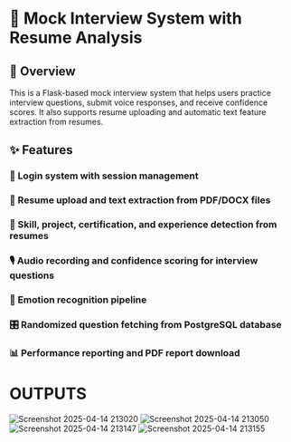 # **🎤 Mock Interview System with Resume Analysis**
## **🌟 Overview**
This is a Flask-based mock interview system that helps users practice interview questions, submit voice responses, and receive confidence scores. It also supports resume uploading and automatic text feature extraction from resumes.

## **✨ Features**
### 🔐 Login system with session management
### 📄 Resume upload and text extraction from PDF/DOCX files
### 🧠 Skill, project, certification, and experience detection from resumes
### 🎙️ Audio recording and confidence scoring for interview questions
### 💬 Emotion recognition pipeline 
### 🎛️ Randomized question fetching from PostgreSQL database
### 📊 Performance reporting and PDF report download


# **OUTPUTS**
![Screenshot 2025-04-14 213020](https://github.com/user-attachments/assets/832fe67e-90c6-451d-96d4-05893ed15efc)
![Screenshot 2025-04-14 213050](https://github.com/user-attachments/assets/507a91d4-765f-4f1d-8044-0a52efeb43f4)
![Screenshot 2025-04-14 213147](https://github.com/user-attachments/assets/62b6fb6e-d052-47e6-8bec-0e56c0fd20e9)
![Screenshot 2025-04-14 213155](https://github.com/user-attachments/assets/2bf7075c-dccb-4742-b81d-d73d5e26bc98)



